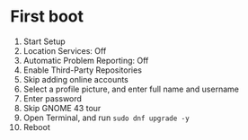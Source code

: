 # First boot

1. Start Setup
2. Location Services: Off
3. Automatic Problem Reporting: Off
4. Enable Third-Party Repositories
5. Skip adding online accounts
6. Select a profile picture, and enter full name and username
7. Enter password
8. Skip GNOME 43 tour
9. Open Terminal, and run `sudo dnf upgrade -y`
10. Reboot
